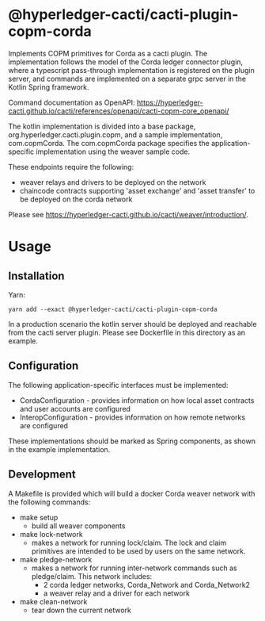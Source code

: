 # @hyperledger-cacti/cacti-plugin-copm-corda

Implements COPM primitives for Corda as a cacti plugin.  The implementation follows the model of the Corda ledger connector plugin, where a typescript pass-through implementation is registered on the plugin server, and commands are implemented on a separate grpc server in the Kotlin Spring framework.  

Command documentation as OpenAPI:
https://hyperledger-cacti.github.io/cacti/references/openapi/cacti-copm-core_openapi/

The kotlin implementation is divided into a base package, org.hyperledger.cacti.plugin.copm, and a sample implementation, 
com.copmCorda.  The com.copmCorda package specifies the application-specific implementation using the weaver
sample code.

These endpoints require the following:

- weaver relays and drivers to be deployed on the network
- chaincode contracts supporting 'asset exchange' and 'asset transfer' to be deployed on the corda network
  
Please see https://hyperledger-cacti.github.io/cacti/weaver/introduction/.

# Usage

## Installation

Yarn: 

    yarn add --exact @hyperledger-cacti/cacti-plugin-copm-corda

In a production scenario the kotlin server should be deployed and reachable from the cacti server plugin. Please see
Dockerfile in this directory as an example.

## Configuration

The following application-specific interfaces must be implemented:

  - CordaConfiguration - provides information on how local asset contracts and user accounts are configured
  - InteropConfiguration - provides information on how remote networks are configured

These implementations should be marked as Spring components, as shown in the example implementation. 

## Development

A Makefile is provided which will build a docker Corda weaver network with the following commands:

- make setup
  - build all weaver components
- make lock-network
  - makes a network for running lock/claim.  The lock and claim primitives are intended to be used by users on the same network.
- make pledge-network
  - makes a network for running inter-network commands such as pledge/claim. This network includes:
	- 2 corda ledger networks, Corda_Network and Corda_Network2
	- a weaver relay and a driver for each network
- make clean-network
  - tear down the current network
  
